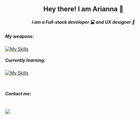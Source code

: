 

<h2 align="center">
Hey there! I am Arianna 🐥<br>
</h2> 
<h5 align="center">
I am a Full-stack developer 💻 and UX designer 🎨<br>
</h5> 


 <h5>My weapons:<br></h5>

[![My Skills](https://skillicons.dev/icons?i=html,css,js,react,sass,emotion,styledcomponents,materialui,nodejs,figma,ps&theme=light)](https://skillicons.dev)


<h5>Currently learning:<br></h5>

[![My Skills](https://skillicons.dev/icons?i=regex,swift,tailwind,php,mysql&theme=light)](https://skillicons.dev)

<br>

<div>
<h5>Contact me:</h5><br>
  <a href="https://www.linkedin.com/in/arianna-avalos-a6a38b224">
    <img src="https://skillicons.dev/icons?i=linkedin" />
  </a>
</div>
